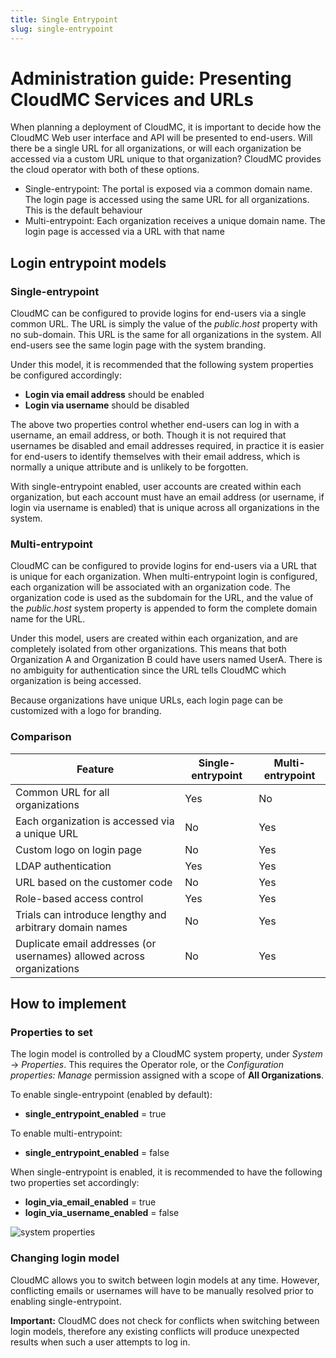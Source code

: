 ```yaml
---
title: Single Entrypoint
slug: single-entrypoint
---
```


# Administration guide:  Presenting CloudMC Services and URLs

When planning a deployment of CloudMC, it is important to decide how the CloudMC Web user interface and API will be presented to end-users.  Will there be a single URL for all organizations, or will each organization be accessed via a custom URL unique to that organization?  CloudMC provides the cloud operator with both of these options.
- Single-entrypoint: The portal is exposed via a common domain name. The login page is accessed using the same URL for all organizations.  This is the default behaviour
- Multi-entrypoint: Each organization receives a unique domain name.  The login page is accessed via a URL with that name


## Login entrypoint models
### Single-entrypoint
CloudMC can be configured to provide logins for end-users via a single common URL.  The URL is simply the value of the *public.host* property with no sub-domain.  This URL is the same for all organizations in the system.  All end-users see the same login page with the system branding.

Under this model, it is recommended that the following system properties be configured accordingly:
- **Login via email address** should be enabled
- **Login via username** should be disabled

The above two properties control whether end-users can log in with a username, an email address, or both.  Though it is not required that usernames be disabled and email addresses required, in practice it is easier for end-users to identify themselves with their email address, which is normally a unique attribute and is unlikely to be forgotten.

With single-entrypoint enabled, user accounts are created within each organization, but each account must have an email address (or username, if login via username is enabled) that is unique across all organizations in the system.

### Multi-entrypoint
CloudMC can be configured to provide logins for end-users via a URL that is unique for each organization.  When multi-entrypoint login is configured, each organization will be associated with an organization code.  The organization code is used as the subdomain for the URL, and the value of the *public.host* system property is appended to form the complete domain name for the URL.

Under this model, users are created within each organization, and are completely isolated from other organizations.  This means that both Organization A and Organization B could have users named UserA.  There is no ambiguity for authentication since the URL tells CloudMC which organization is being accessed.

Because organizations have unique URLs, each login page can be customized with a logo for branding.

### Comparison
| Feature | Single-entrypoint | Multi-entrypoint |
| --- | --- | --- |
| Common URL for all organizations | Yes | No |
| Each organization is accessed via a unique URL | No | Yes |
| Custom logo on login page | No | Yes |
| LDAP authentication | Yes | Yes |
| URL based on the customer code | No | Yes |
| Role-based access control | Yes | Yes |
| Trials can introduce lengthy and arbitrary domain names | No | Yes |
| Duplicate email addresses (or usernames) allowed across organizations | No | Yes |


## How to implement
### Properties to set
The login model is controlled by a CloudMC system property, under *System* -> *Properties*.  This requires the Operator role, or the *Configuration properties: Manage* permission assigned with a scope of **All Organizations**.

To enable single-entrypoint (enabled by default):
- **single_entrypoint_enabled** = true

To enable multi-entrypoint:
- **single_entrypoint_enabled** = false

When single-entrypoint is enabled, it is recommended to have the following two properties set accordingly:
- **login_via_email_enabled** = true
- **login_via_username_enabled** = false

![system properties](entrypoint-properties-en.png)

### Changing login model
CloudMC allows you to switch between login models at any time.  However, conflicting emails or usernames will have to be manually resolved prior to enabling single-entrypoint.

**Important:** CloudMC does not check for conflicts when switching between login models, therefore any existing conflicts will produce unexpected results when such a user attempts to log in.
